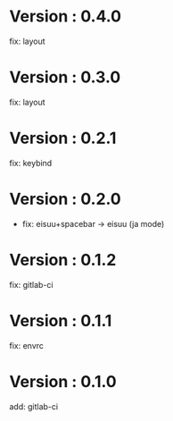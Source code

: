 # Version : 0.4.0

fix: layout

# Version : 0.3.0

fix: layout

# Version : 0.2.1

fix: keybind

# Version : 0.2.0

* fix: eisuu+spacebar -> eisuu (ja mode)

# Version : 0.1.2

fix: gitlab-ci

# Version : 0.1.1

fix: envrc

# Version : 0.1.0

add: gitlab-ci

